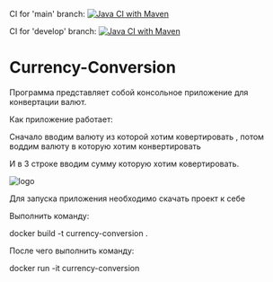 CI for 'main' branch:  [![Java CI with Maven](https://github.com/flomikoon/Currency-Conversion/actions/workflows/maven.yml/badge.svg?branch=master)](https://github.com/flomikoon/Currency-Conversion/actions/workflows/maven.yml)

CI for 'develop' branch: [![Java CI with Maven](https://github.com/flomikoon/Currency-Conversion/actions/workflows/maven.yml/badge.svg?branch=develop)](https://github.com/flomikoon/Currency-Conversion/actions/workflows/maven.yml)


# Currency-Conversion

Программа представляет собой консольное приложение для конвертации валют.

Как приложение работает:

Сначало вводим валюту из которой хотим ковертировать , потом воддим валюту в которую хотим конвертировать

И в 3 строке вводим сумму которую хотим ковертировать.

![logo](https://i.ibb.co/fMJXWL3/image.png)

Для запуска приложения необходимо скачать проект к себе

Выполнить команду:

docker build -t currency-conversion .

После чего выполнить команду:

docker run -it currency-conversion
